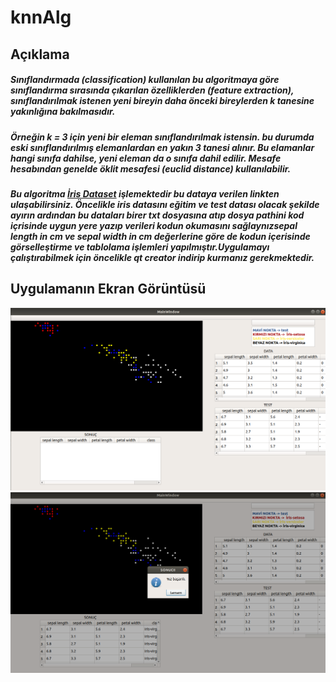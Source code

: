 # knnAlg
## Açıklama
##### Sınıflandırmada (classification) kullanılan bu algoritmaya göre sınıflandırma sırasında çıkarılan özelliklerden (feature extraction), sınıflandırılmak istenen yeni bireyin daha önceki bireylerden k tanesine yakınlığına bakılmasıdır.

##### Örneğin k = 3 için yeni bir eleman sınıflandırılmak istensin. bu durumda eski sınıflandırılmış elemanlardan en yakın 3 tanesi alınır. Bu elamanlar hangi sınıfa dahilse, yeni eleman da o sınıfa dahil edilir. Mesafe hesabından genelde öklit mesafesi (euclid distance) kullanılabilir.

##### Bu algoritma [İris Dataset](http://archive.ics.uci.edu/ml/datasets/Iris?ref=datanews.io/) işlemektedir bu dataya verilen linkten ulaşabilirsiniz. Öncelikle iris datasını eğitim ve test datası olacak şekilde ayırın ardından bu dataları birer txt dosyasına atıp dosya pathini kod içrisinde uygun yere yazıp verileri kodun okumasını sağlaynızsepal length in cm ve sepal width in cm değerlerine göre de kodun içerisinde görselleştirme ve tablolama işlemleri yapılmıştır.Uygulamayı çalıştırabilmek için öncelikle qt creator indirip kurmanız gerekmektedir.

## Uygulamanın Ekran Görüntüsü

![alt text](https://github.com/Mmetinn/images/blob/master/knnss1.png)
![alt text](https://github.com/Mmetinn/images/blob/master/knnss2.png)
